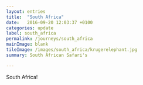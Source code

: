 ```yaml
---
layout: entries
title:  "South Africa"
date:   2016-09-20 12:03:37 +0100
categories: update
label: south_africa
permalink: /journeys/south_africa
mainImage: blank
tileImage: /images/south_africa/krugerelephant.jpg
summary: South African Safari's

---
```


South Africa!
